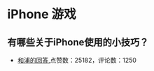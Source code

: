 #  iPhone 游戏 
## 有哪些关于iPhone使用的小技巧？
- [和浦的回答](https://www.zhihu.com/question/34640718/answer/883144765),点赞数：25182，评论数：1250
